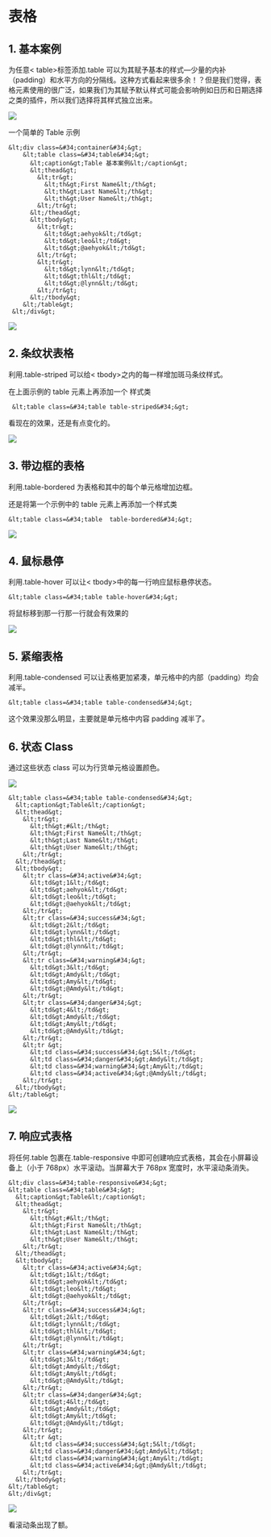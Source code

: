 # 表格

## 1. 基本案例

为任意&lt; table&gt;标签添加.table 可以为其赋予基本的样式—少量的内补（padding）和水平方向的分隔线。这种方式看起来很多余！？但是我们觉得，表格元素使用的很广泛，如果我们为其赋予默认样式可能会影响例如日历和日期选择之类的插件，所以我们选择将其样式独立出来。

![](https://dn-anything-about-doc.qbox.me/bootstrap/30.png)

一个简单的 Table 示例
```
&lt;div class=&#34;container&#34;&gt;
    &lt;table class=&#34;table&#34;&gt;  
      &lt;caption&gt;Table 基本案例&lt;/caption&gt;  
      &lt;thead&gt;  
        &lt;tr&gt;  
          &lt;th&gt;First Name&lt;/th&gt;  
          &lt;th&gt;Last Name&lt;/th&gt;
          &lt;th&gt;User Name&lt;/th&gt;  
        &lt;/tr&gt;  
      &lt;/thead&gt;  
      &lt;tbody&gt;  
        &lt;tr&gt;  
          &lt;td&gt;aehyok&lt;/td&gt;  
          &lt;td&gt;leo&lt;/td&gt; 
          &lt;td&gt;@aehyok&lt;/td&gt;  
        &lt;/tr&gt;
        &lt;tr&gt;  
          &lt;td&gt;lynn&lt;/td&gt;  
          &lt;td&gt;thl&lt;/td&gt; 
          &lt;td&gt;@lynn&lt;/td&gt;  
        &lt;/tr&gt;
      &lt;/tbody&gt;  
    &lt;/table&gt;  
 &lt;/div&gt;
```

![](https://dn-anything-about-doc.qbox.me/bootstrap/31.png)

## 2. 条纹状表格

利用.table-striped 可以给&lt; tbody&gt;之内的每一样增加斑马条纹样式。

在上面示例的 table 元素上再添加一个 样式类
```
 &lt;table class=&#34;table table-striped&#34;&gt;
```

看现在的效果，还是有点变化的。

![](https://dn-anything-about-doc.qbox.me/bootstrap/32.png)

## 3. 带边框的表格

利用.table-bordered 为表格和其中的每个单元格增加边框。

还是将第一个示例中的 table 元素上再添加一个样式类
```
&lt;table class=&#34;table  table-bordered&#34;&gt;
```

![](https://dn-anything-about-doc.qbox.me/bootstrap/33.png)

## 4. 鼠标悬停

利用.table-hover 可以让&lt; tbody&gt;中的每一行响应鼠标悬停状态。
```
&lt;table class=&#34;table table-hover&#34;&gt;
```

将鼠标移到那一行那一行就会有效果的

![](https://dn-anything-about-doc.qbox.me/bootstrap/34.png)

## 5. 紧缩表格

利用.table-condensed 可以让表格更加紧凑，单元格中的内部（padding）均会减半。
```
&lt;table class=&#34;table table-condensed&#34;&gt;
```

这个效果没那么明显，主要就是单元格中内容 padding 减半了。

## 6. 状态 Class

通过这些状态 class 可以为行货单元格设置颜色。

![](https://dn-anything-about-doc.qbox.me/bootstrap/35.png)

```
&lt;table class=&#34;table table-condensed&#34;&gt;  
  &lt;caption&gt;Table&lt;/caption&gt;  
  &lt;thead&gt;  
    &lt;tr&gt;  
      &lt;th&gt;#&lt;/th&gt;
      &lt;th&gt;First Name&lt;/th&gt;  
      &lt;th&gt;Last Name&lt;/th&gt;
      &lt;th&gt;User Name&lt;/th&gt;  
    &lt;/tr&gt;  
  &lt;/thead&gt;  
  &lt;tbody&gt;  
    &lt;tr class=&#34;active&#34;&gt;  
      &lt;td&gt;1&lt;/td&gt;
      &lt;td&gt;aehyok&lt;/td&gt;  
      &lt;td&gt;leo&lt;/td&gt; 
      &lt;td&gt;@aehyok&lt;/td&gt;  
    &lt;/tr&gt;
    &lt;tr class=&#34;success&#34;&gt;  
      &lt;td&gt;2&lt;/td&gt;
      &lt;td&gt;lynn&lt;/td&gt;  
      &lt;td&gt;thl&lt;/td&gt; 
      &lt;td&gt;@lynn&lt;/td&gt;  
    &lt;/tr&gt;
    &lt;tr class=&#34;warning&#34;&gt;  
      &lt;td&gt;3&lt;/td&gt; 
      &lt;td&gt;Amdy&lt;/td&gt;  
      &lt;td&gt;Amy&lt;/td&gt; 
      &lt;td&gt;@Amdy&lt;/td&gt;  
    &lt;/tr&gt;
    &lt;tr class=&#34;danger&#34;&gt; 
      &lt;td&gt;4&lt;/td&gt; 
      &lt;td&gt;Amdy&lt;/td&gt;  
      &lt;td&gt;Amy&lt;/td&gt; 
      &lt;td&gt;@Amdy&lt;/td&gt;  
    &lt;/tr&gt;
    &lt;tr &gt; 
      &lt;td class=&#34;success&#34;&gt;5&lt;/td&gt; 
      &lt;td class=&#34;danger&#34;&gt;Amdy&lt;/td&gt;  
      &lt;td class=&#34;warning&#34;&gt;Amy&lt;/td&gt; 
      &lt;td class=&#34;active&#34;&gt;@Amdy&lt;/td&gt;  
    &lt;/tr&gt;
  &lt;/tbody&gt;  
&lt;/table&gt;
```

![](https://dn-anything-about-doc.qbox.me/bootstrap/36.png)

## 7. 响应式表格

将任何.table 包裹在.table-responsive 中即可创建响应式表格，其会在小屏幕设备上（小于 768px）水平滚动。当屏幕大于 768px 宽度时，水平滚动条消失。
```
&lt;div class=&#34;table-responsive&#34;&gt;
&lt;table class=&#34;table&#34;&gt;  
  &lt;caption&gt;Table&lt;/caption&gt;  
  &lt;thead&gt;  
    &lt;tr&gt;  
      &lt;th&gt;#&lt;/th&gt;
      &lt;th&gt;First Name&lt;/th&gt;  
      &lt;th&gt;Last Name&lt;/th&gt;
      &lt;th&gt;User Name&lt;/th&gt;  
    &lt;/tr&gt;  
  &lt;/thead&gt;  
  &lt;tbody&gt;  
    &lt;tr class=&#34;active&#34;&gt;  
      &lt;td&gt;1&lt;/td&gt;
      &lt;td&gt;aehyok&lt;/td&gt;  
      &lt;td&gt;leo&lt;/td&gt; 
      &lt;td&gt;@aehyok&lt;/td&gt;  
    &lt;/tr&gt;
    &lt;tr class=&#34;success&#34;&gt;  
      &lt;td&gt;2&lt;/td&gt;
      &lt;td&gt;lynn&lt;/td&gt;  
      &lt;td&gt;thl&lt;/td&gt; 
      &lt;td&gt;@lynn&lt;/td&gt;  
    &lt;/tr&gt;
    &lt;tr class=&#34;warning&#34;&gt;  
      &lt;td&gt;3&lt;/td&gt; 
      &lt;td&gt;Amdy&lt;/td&gt;  
      &lt;td&gt;Amy&lt;/td&gt; 
      &lt;td&gt;@Amdy&lt;/td&gt;  
    &lt;/tr&gt;
    &lt;tr class=&#34;danger&#34;&gt; 
      &lt;td&gt;4&lt;/td&gt; 
      &lt;td&gt;Amdy&lt;/td&gt;  
      &lt;td&gt;Amy&lt;/td&gt; 
      &lt;td&gt;@Amdy&lt;/td&gt;  
    &lt;/tr&gt;
    &lt;tr &gt; 
      &lt;td class=&#34;success&#34;&gt;5&lt;/td&gt; 
      &lt;td class=&#34;danger&#34;&gt;Amdy&lt;/td&gt;  
      &lt;td class=&#34;warning&#34;&gt;Amy&lt;/td&gt; 
      &lt;td class=&#34;active&#34;&gt;@Amdy&lt;/td&gt;  
    &lt;/tr&gt;
  &lt;/tbody&gt;  
&lt;/table&gt;
&lt;/div&gt;
```

![](https://dn-anything-about-doc.qbox.me/bootstrap/37.png)

看滚动条出现了额。
